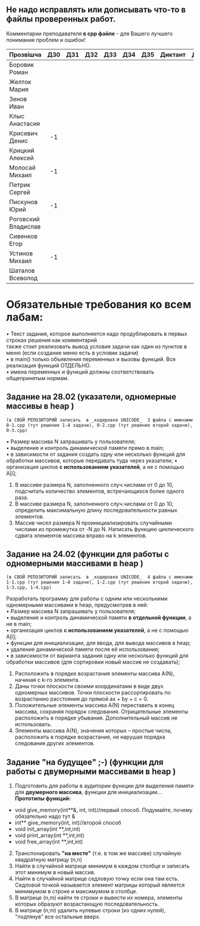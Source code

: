 ## Не надо исправлять или дописывать что-то в файлы проверенных работ.     
Комментарии преподавателя **в cpp файле** - для Вашего лучшего понимания проблем и ошибок!

|Прозвішча               |  ДЗ0|ДЗ1  | ДЗ2 | ДЗ3 | ДЗ4 | ДЗ5 |Диктант| ДЗ6 |КР1 | КР2| iтог |комментарии |
|:-----------------------|:---:|----:|:---:|----:|----:|----:|:-----:|----:|---:|---:|-----:|-----------:|
|Боровик Роман           |     |     |     |     |     |     |       |     |    |    |      |            |
|Желток Мария            |     |     |     |     |     |     |       |     |    |    |      |            |
|Зенов Иван              |     |     |     |     |     |     |       |     |    |    |      |            |
|Клыс Анастасия          |     |     |     |     |     |     |       |     |    |    |      |            |
|Крисевич Денис          |  -1 |     |     |     |     |     |       |     |    |    |      |            |
|Крицкий Алексей         |     |     |     |     |     |     |       |     |    |    |      |            |
|Молосай Михаил          |  -1 |     |     |     |     |     |       |     |    |    |      |            |
|Петрик Сергей           |     |     |     |     |     |     |       |     |    |    |      |            |
|Пискунов Юрий           |  -1 |     |     |     |     |     |       |     |    |    |      |            |
|Роговский Владислав     |     |     |     |     |     |     |       |     |    |    |      |            |
|Сивенков Егор           |     |     |     |     |     |     |       |     |    |    |      |            |
|Устинов Михаил          |  -1 |     |     |     |     |     |       |     |    |    |      |            |
|Шаталов Всеволод        |     |     |     |     |     |     |       |     |    |    |      |            |

# Обязательные требования ко всем лабам:

• Текст задания, которое выполняется надо продублировать в первых строках решения как комментарий       
также стоит реализовать вывод условия задачи как один из пунктов в меню (если создание меню есть в условии задачи)     
• в main() только объявления переменных и вызовы функций. Вся реализация функций ОТДЕЛЬНО.      
• имена переменных и функций должны соответствовать общепринятым нормам.

## Задание на 28.02 (указатели, одномерные массивы в heap )
`(в СВОЙ РЕПОЗИТОРИЙ записать  в _кодировке UNICODE_  3 файла с именами 0-1.cpp (тут решение 1-й задачи), 0-2.cpp (тут решение второй задачи), 0-3.cpp)`

•	Размер массива N запрашивать у пользователя;      
•	выделение и контроль динамической памяти прямо в  main;      
•	в зависимости от задания создать одну или несколько функций для обработки массивов, которые передавать туда через указатели; 
•	организация циклов **с использованием указателей**, а не с помощью A[i];     

1. В массиве размера N, заполненного случ.числами от 0 до 10, подсчитать количество элементов, встречающихся более одного раза.     
2. В массиве размера N, заполненного случ.числами от 0 до 10, определить максимальную длину последовательности равных элементов.     
3. Массив чисел размера N проинициализировать случайными числами из промежутка от -N до N. Написать функцию циклического сдвига элементов массива вправо на k элементов.

## Задание на 24.02 (функции для работы с одномерными массивами в heap )
`(в СВОЙ РЕПОЗИТОРИЙ записать  в _кодировке UNICODE_  4 файла с именами 1-1.cpp (тут решение 1-й задачи), 1-2.cpp (тут решение второй задачи), 1-3.cpp, 1-4.cpp)`

Разработать программу для работы с одним или несколькими одномерными массивами в heap, предусмотрев в ней:     
•	Размер массива N запрашивать у пользователя;      
•	выделение и контроль динамической памяти **в отдельной функции**, а не в main;      
•	организация циклов **с использованием указателей**, а не с помощью A[i];     
•	функции для инициализации, для ввода, для вывода массивов в heap;      
•	удаление динамической памяти после её использования;      
•	в зависимости от варианта задания одну или несколько функций для обработки массивов (для сортировки новый массив не создавать);     

1. Расположить в порядке возрастания элементы массива А(N), начиная с k-го элемента.
2. Даны точки плоскости своими координатами в виде двух одномерных массивов. Точки плоскости рассортировать по возрастанию расстояния до прямой ax + by + c = 0.
3. Положительные элементы массива А(N) переставить в конец массива, сохраняя порядок следования. Отрицательные элементы расположить в порядке убывания. Дополнительный массив не использовать.
4. Элементы массива А(N), значения которых – простые числа, расположить в порядке возрастания, не нарушая порядка следования других элементов.


## Задание "на будущее" ;-) (функции для работы с двумерными массивами в heap )
1. Подготовить для работы в аудитории функции для выделения памяти для **двумерного массива**, функции для инициализации...      
**Прототипы функций:**     

* void give_memory(int**&, int, int)//первый способ. Подумайте, почему обязательно надо тут &
* int** give_memory(int, int)//второй способ
* void init_array(int **,int,int)
* void print_array(int **,int,int)
* void free_array(int **,int,int)

2. Транспонировать **"на месте"** (т.е. в том же массиве) случайную квадратную матрицу (n,n)
3. Найти в случайной матрице минимум в каждом столбце и записать этот минимум в новый массив. 
4. Найти в случайной матрице седловую точку если она там есть. Седловой точкой называется элемент матрицы который является минимумом в строке и максимумом в столбце. 
5. В матрице (n,m) найти те строки и вывести их номера, элементы которых образуют возрастающую последовательность.
6. В матрице (n,m) удалить нулевые строки (из одних нулей), "подтянув" все остальные вверх.
